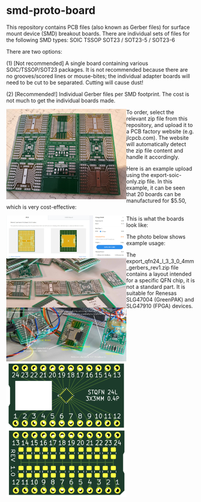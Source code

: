 # smd-proto-board

This repository contains PCB files (also known as Gerber files) for surface mount device (SMD) breakout boards. There are individual sets of files for the following SMD types:
SOIC
TSSOP
SOT23 / SOT23-5 / SOT23-6

There are two options:

(1) [Not recommended] A single board containing various SOIC/TSSOP/SOT23 packages. It is not recommended because there are no grooves/scored lines or mouse-bites; the individual adapter boards will need to be cut to be separated. Cutting will cause dust!

(2) [Recommended!] Individual Gerber files per SMD footprint. The cost is not much to get the individual boards made. 

<img src="protoboards.jpg" width="320" style="float:left">

To order, select the relevant zip file from this repository, and upload it to a PCB factory website (e.g. jlcpcb.com). The website will automatically detect the zip file content and handle it accordingly.

Here is an example upload using the export-soic-only.zip file. In this example, it can be seen that 20 boards can be manufactured for $5.50, which is very cost-effective:

<img src="soic-example.jpg" width="320" style="float:left">

This is what the boards look like:

<img src="smd-boards.jpg" width="320" style="float:left">

The photo below shows example usage:

<img src="smd-board-usage.jpg" width="320" style="float:left">

The export_qfn24_l_3_3_0_4mm_gerbers_rev1.zip file contains a layout intended for a specific QFN chip, it is not a standard part. It is suitable for Renesas SLG47004 (GreenPAK) and SLG47910 (FPGA) devices.
<img src="qfn24_l-3_3_0_4mm_render.jpg" width="320" style="float:left">


